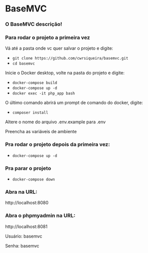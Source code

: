 # BaseMVC
### O BaseMVC descrição!

### Para rodar o projeto a primeira vez

Vá até a pasta onde vc quer salvar o projeto e digite:
- `git clone https://github.com/cwrsiqueira/basemvc.git`
- `cd basemvc`

Inicie o Docker desktop, volte na pasta do projeto e digite:
- `docker-compose build`
- `docker-compose up -d`
- `docker exec -it php_app bash`

O último comando abrirá um prompt de comando do docker, digite:
- `composer install`

Altere o nome do arquivo .env.example para .env

Preencha as variáveis de ambiente

### Pra rodar o projeto depois da primeira vez:
- `docker-compose up -d`

### Pra parar o projeto
- `docker-compose down`

### Abra na URL:
http://localhost:8080

### Abra o phpmyadmin na URL:
http://localhost:8081

Usuário: basemvc

Senha: basemvc
